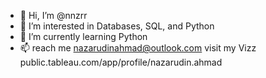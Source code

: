 - 👋 Hi, I’m @nnzrr
- 👀 I’m interested in Databases, SQL, and Python
- 🌱 I’m currently learning Python
- 📫 reach me nazarudinahmad@outlook.com
visit my Vizz public.tableau.com/app/profile/nazarudin.ahmad
<!---
nnzrr/nnzrr is a ✨ special ✨ repository because its `README.md` (this file) appears on your GitHub profile.
You can click the Preview link to take a look at your changes.
--->
